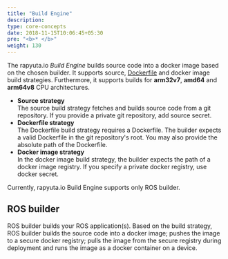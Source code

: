 ```yaml
---
title: "Build Engine"
description:
type: core-concepts
date: 2018-11-15T10:06:45+05:30
pre: "<b>* </b>"
weight: 130
---
```

The rapyuta.io _Build Engine_ builds source code into a docker image based on the
chosen builder. It supports source, [Dockerfile](https://docs.docker.com/engine/reference/builder/)
and docker image build strategies. Furthermore, it supports builds for
**arm32v7**, **amd64** and **arm64v8** CPU architectures.

* **Source strategy**    
  The source build strategy fetches and builds source code from a git repository.
  If you provide a private git repository, add source secret.
* **Dockerfile strategy**    
  The Dockerfile build strategy requires a Dockerfile. The builder expects a
  valid Dockerfile in the git repository's root. You may also provide the
  absolute path of the Dockerfile.
* **Docker image strategy**    
  In the docker image build strategy, the builder expects the path of a docker
  image registry. If you specify a private docker registry, use docker secret.

Currently, rapyuta.io Build Engine supports only ROS builder.

## ROS builder
ROS builder builds your ROS application(s). Based on the build strategy,
ROS builder builds the source code into a docker image; pushes the image to a
secure docker registry; pulls the image from the secure registry during
deployment and runs the image as a docker container on a device.
